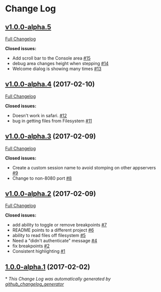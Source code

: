 # Change Log

## [v1.0.0-alpha.5](https://github.com/paxtonhare/marklogic-debugger/tree/v1.0.0-alpha.5)

[Full Changelog](https://github.com/paxtonhare/marklogic-debugger/compare/v1.0.0-alpha.4...v1.0.0-alpha.5)

**Closed issues:**

- Add scroll bar to the Console area [\#15](https://github.com/paxtonhare/marklogic-debugger/issues/15)
- debug area changes height when stepping [\#14](https://github.com/paxtonhare/marklogic-debugger/issues/14)
- Welcome dialog is showing many times [\#13](https://github.com/paxtonhare/marklogic-debugger/issues/13)

## [v1.0.0-alpha.4](https://github.com/paxtonhare/marklogic-debugger/tree/v1.0.0-alpha.4) (2017-02-10)
[Full Changelog](https://github.com/paxtonhare/marklogic-debugger/compare/v1.0.0-alpha.3...v1.0.0-alpha.4)

**Closed issues:**

- Doesn't work in safari. [\#12](https://github.com/paxtonhare/marklogic-debugger/issues/12)
- bug in getting files from Filesystem [\#11](https://github.com/paxtonhare/marklogic-debugger/issues/11)

## [v1.0.0-alpha.3](https://github.com/paxtonhare/marklogic-debugger/tree/v1.0.0-alpha.3) (2017-02-09)
[Full Changelog](https://github.com/paxtonhare/marklogic-debugger/compare/v1.0.0-alpha.2...v1.0.0-alpha.3)

**Closed issues:**

- Create a custom session name to avoid stomping on other appservers [\#9](https://github.com/paxtonhare/marklogic-debugger/issues/9)
- Change to non-8080 port [\#8](https://github.com/paxtonhare/marklogic-debugger/issues/8)

## [v1.0.0-alpha.2](https://github.com/paxtonhare/marklogic-debugger/tree/v1.0.0-alpha.2) (2017-02-09)
[Full Changelog](https://github.com/paxtonhare/marklogic-debugger/compare/1.0.0-alpha.1...v1.0.0-alpha.2)

**Closed issues:**

- add ability to toggle or remove breakpoints [\#7](https://github.com/paxtonhare/marklogic-debugger/issues/7)
- README points to a different project [\#6](https://github.com/paxtonhare/marklogic-debugger/issues/6)
- ability to read files off filesystem [\#5](https://github.com/paxtonhare/marklogic-debugger/issues/5)
- Need a "didn't authenticate" message [\#4](https://github.com/paxtonhare/marklogic-debugger/issues/4)
- fix breakpoints [\#2](https://github.com/paxtonhare/marklogic-debugger/issues/2)
- Consistent highlighting [\#1](https://github.com/paxtonhare/marklogic-debugger/issues/1)

## [1.0.0-alpha.1](https://github.com/paxtonhare/marklogic-debugger/tree/1.0.0-alpha.1) (2017-02-02)


\* *This Change Log was automatically generated by [github_changelog_generator](https://github.com/skywinder/Github-Changelog-Generator)*
